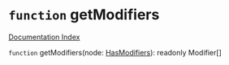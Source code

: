 # `function` getModifiers

[Documentation Index](../README.md)

`function` getModifiers(node: [HasModifiers](../type.HasModifiers/README.md)): readonly Modifier\[]